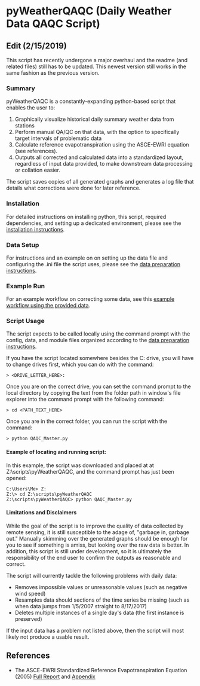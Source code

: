 # pyWeatherQAQC (Daily Weather Data QAQC Script)

## Edit (2/15/2019)
This script has recently undergone a major overhaul and the readme (and related files) still has to be updated. This newest version still works in the same fashion as the previous version.

### Summary
pyWeatherQAQC is a constantly-expanding python-based script that enables the user to:
1. Graphically visualize historical daily summary weather data from stations
2. Perform manual QA/QC on that data, with the option to specifically target intervals of problematic data
3. Calculate reference evapotranspiration using the ASCE-EWRI equation (see references).
4. Outputs all corrected and calculated data into a standardized layout, regardless of input data provided, to make downstream data processing or collation easier.

The script saves copies of all generated graphs and generates a log file that details what corrections were done for later reference.

### Installation
For detailed instructions on installing python, this script, required dependencies, and setting up a dedicated environment, please see the [installation instructions](docs/INSTALL.md).

### Data Setup
For instructions and an example on on setting up the data file and configuring the .ini file the script uses, please see the [data preparation instructions](docs/SETUP.md).

### Example Run

For an example workflow on correcting some data, see this [example workflow using the provided data](docs/EXAMPLERUN.md).

### Script Usage

The script expects to be called locally using the command prompt with the config, data, and module files organized according to the [data preparation instructions](docs/SETUP.md).

If you have the script located somewhere besides the C: drive, you will have to change drives first, which you can do with the command:
```
> <DRIVE_LETTER_HERE>:
```

Once you are on the correct drive, you can set the command prompt to the local directory by copying the text from the folder path in window's file explorer into the command prompt with the following command:
```
> cd <PATH_TEXT_HERE>
```

Once you are in the correct folder, you can run the script with the command:
```
> python QAQC_Master.py
```

#### Example of locating and running script:
In this example, the script was downloaded and placed at at Z:\scripts\pyWeatherQAQC, and the command prompt has just been opened:
```
C:\Users\Me> Z:
Z:\> cd Z:\scripts\pyWeatherQAQC
Z:\scripts\pyWeatherQAQC> python QAQC_Master.py
```

#### Limitations and Disclaimers
While the goal of the script is to improve the quality of data collected by remote sensing, it is still susceptible to the adage of, "garbage in, garbage out." Manually skimming over the generated graphs should be enough for you to see if something is amiss, but looking over the raw data is better. In addition, this script is still under development, so it is ultimately the responsibility of the end user to confirm the outputs as reasonable and correct.

The script will currently tackle the following problems with daily data:

* Removes impossible values or unreasonable values (such as negative wind speed)
* Resamples data should sections of the time series be missing (such as when data jumps from 1/5/2007 straight to 8/17/2017)
* Deletes multiple instances of a single day's data (the first instance is preserved)

If the input data has a problem not listed above, then the script will most likely not produce a usable result.


References
----------
* The ASCE-EWRI Standardized Reference Evapotranspiration Equation (2005) [Full Report](http://www.kimberly.uidaho.edu/water/asceewri/ascestzdetmain2005.pdf) and [Appendix](http://www.kimberly.uidaho.edu/water/asceewri/appendix.pdf)

